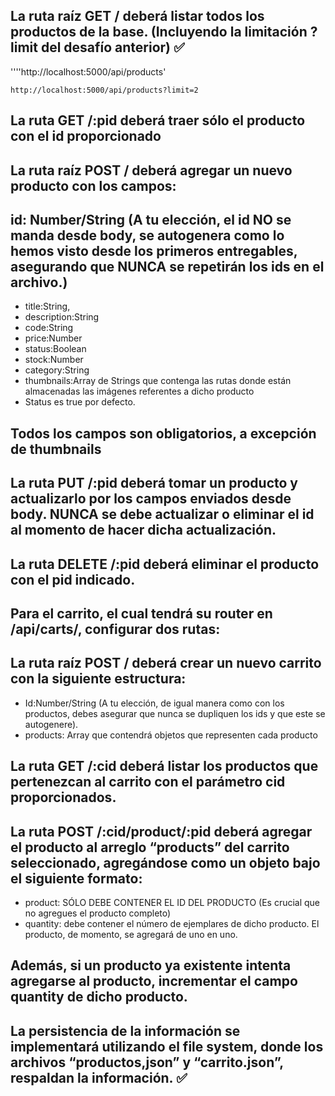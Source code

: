 ## La ruta raíz GET / deberá listar todos los productos de la base. (Incluyendo la limitación ?limit del desafío anterior) ✅

''''http://localhost:5000/api/products'

`http://localhost:5000/api/products?limit=2`

## La ruta GET /:pid deberá traer sólo el producto con el id proporcionado

## La ruta raíz POST / deberá agregar un nuevo producto con los campos:

## id: Number/String (A tu elección, el id NO se manda desde body, se autogenera como lo hemos visto desde los primeros entregables, asegurando que NUNCA se repetirán los ids en el archivo.)

- title:String,
- description:String
- code:String
- price:Number
- status:Boolean
- stock:Number
- category:String
- thumbnails:Array de Strings que contenga las rutas donde están almacenadas las imágenes referentes a dicho producto
- Status es true por defecto.

## Todos los campos son obligatorios, a excepción de thumbnails

## La ruta PUT /:pid deberá tomar un producto y actualizarlo por los campos enviados desde body. NUNCA se debe actualizar o eliminar el id al momento de hacer dicha actualización.

## La ruta DELETE /:pid deberá eliminar el producto con el pid indicado.

## Para el carrito, el cual tendrá su router en /api/carts/, configurar dos rutas:

## La ruta raíz POST / deberá crear un nuevo carrito con la siguiente estructura:

- Id:Number/String (A tu elección, de igual manera como con los productos, debes asegurar que nunca se dupliquen los ids y que este se autogenere).
- products: Array que contendrá objetos que representen cada producto

## La ruta GET /:cid deberá listar los productos que pertenezcan al carrito con el parámetro cid proporcionados.

## La ruta POST /:cid/product/:pid deberá agregar el producto al arreglo “products” del carrito seleccionado, agregándose como un objeto bajo el siguiente formato:

- product: SÓLO DEBE CONTENER EL ID DEL PRODUCTO (Es crucial que no agregues el producto completo)
- quantity: debe contener el número de ejemplares de dicho producto. El producto, de momento, se agregará de uno en uno.

## Además, si un producto ya existente intenta agregarse al producto, incrementar el campo quantity de dicho producto.

## La persistencia de la información se implementará utilizando el file system, donde los archivos “productos,json” y “carrito.json”, respaldan la información. ✅
